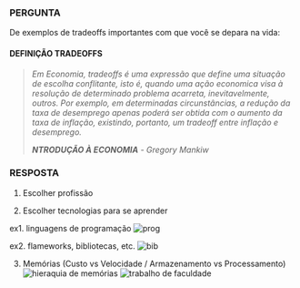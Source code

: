 ### PERGUNTA
De exemplos de tradeoffs importantes com que você se depara na vida:

#### DEFINIÇÃO TRADEOFFS
> *Em Economia, tradeoffs é uma expressão que define uma situação de escolha conflitante, isto é, quando uma ação economica visa à resolução de determinado problema acarreta, inevitavelmente, outros. Por exemplo, em determinadas circunstâncias, a redução da taxa de desemprego apenas poderá ser obtida com o aumento da taxa de inflação, existindo, portanto, um tradeoff entre inflação e desemprego.*
> 
>***NTRODUÇÃO À ECONOMIA** - Gregory Mankiw*

### RESPOSTA
1. Escolher profissão

1. Escolher tecnologias para se aprender

ex1. linguagens de programação
![prog](https://profandreagarcia.files.wordpress.com/2018/03/qual-linguagem-aprender-primeiro.jpg)

ex2. flameworks, bibliotecas, etc.
![bib](http://qpagina.com.br/wp-content/uploads/sites/98/2018/08/ofRzGNofi87JFsxUO-fg4rW_B32KsjjBp-VyDamjLYy2wnOeV-wloxvilLTKQ-an124afAs2048.png)

3. Memórias (Custo vs Velocidade / Armazenamento vs Processamento)
![hieraquia de memórias](https://encrypted-tbn0.gstatic.com/images?q=tbn%3AANd9GcRx0onAlQ79w1ibRm69FGq3jU3HJ1ScxkIWLiMRn6rdSKGWXEap)
![trabalho de faculdade](https://scontent.fcgr1-2.fna.fbcdn.net/v/t1.0-9/31337783_383123078834273_2664429721382551552_o.jpg?_nc_cat=105&_nc_oc=AQnC-O63kEseUMHX05Ok1oXAD6AjDLcaqwQ9GDZdreJ3AHEwPngsD3I7u-J1blFOE9E&_nc_ht=scontent.fcgr1-2.fna&oh=371bcfd95f8ce398499698338f0830d9&oe=5D869B77)
